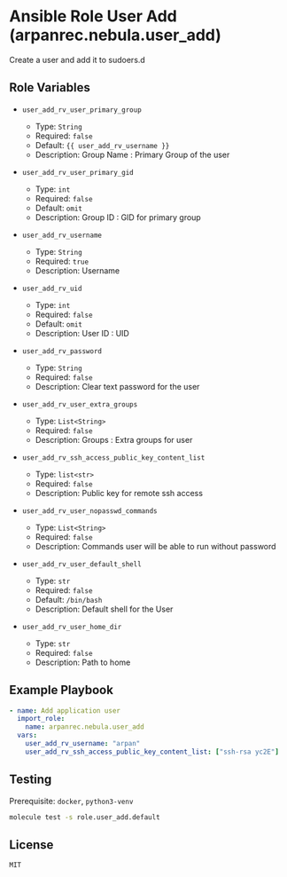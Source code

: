 # Ansible Role User Add (arpanrec.nebula.user_add)

Create a user and add it to sudoers.d

## Role Variables

- `user_add_rv_user_primary_group`

  - Type: `String`
  - Required: `false`
  - Default: `{{ user_add_rv_username }}`
  - Description: Group Name : Primary Group of the user

- `user_add_rv_user_primary_gid`

  - Type: `int`
  - Required: `false`
  - Default: `omit`
  - Description: Group ID : GID for primary group

- `user_add_rv_username`

  - Type: `String`
  - Required: `true`
  - Description: Username

- `user_add_rv_uid`

  - Type: `int`
  - Required: `false`
  - Default: `omit`
  - Description: User ID : UID

- `user_add_rv_password`

  - Type: `String`
  - Required: `false`
  - Description: Clear text password for the user

- `user_add_rv_user_extra_groups`

  - Type: `List<String>`
  - Required: `false`
  - Description: Groups : Extra groups for user

- `user_add_rv_ssh_access_public_key_content_list`

  - Type: `list<str>`
  - Required: `false`
  - Description: Public key for remote ssh access

- `user_add_rv_user_nopasswd_commands`

  - Type: `List<String>`
  - Required: `false`
  - Description: Commands user will be able to run without password

- `user_add_rv_user_default_shell`

  - Type: `str`
  - Required: `false`
  - Default: `/bin/bash`
  - Description: Default shell for the User

- `user_add_rv_user_home_dir`
  - Type: `str`
  - Required: `false`
  - Description: Path to home

## Example Playbook

```yaml
- name: Add application user
  import_role:
    name: arpanrec.nebula.user_add
  vars:
    user_add_rv_username: "arpan"
    user_add_rv_ssh_access_public_key_content_list: ["ssh-rsa yc2E"]
```

## Testing

Prerequisite: `docker`, `python3-venv`

```bash
molecule test -s role.user_add.default
```

## License

`MIT`
